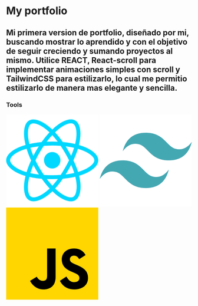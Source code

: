 # My portfolio


## Mi primera version de portfolio, diseñado por mi, buscando mostrar lo aprendido y con el objetivo de seguir creciendo y sumando proyectos al mismo. Utilice REACT, React-scroll para implementar animaciones simples con scroll y TailwindCSS para estilizarlo, lo cual me permitio estilizarlo de manera mas elegante y sencilla.


### Tools

![](https://github.com/FacuBenitez/portfolio/blob/main/src/assets/react.png) ![](https://github.com/FacuBenitez/portfolio/blob/main/src/assets/tailwind.png) ![](https://github.com/FacuBenitez/portfolio/blob/main/src/assets/javascript.png)
